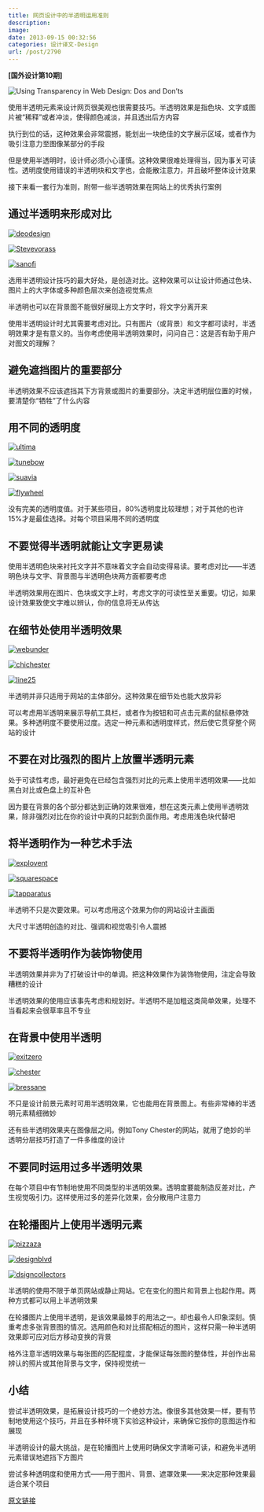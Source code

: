 ```yaml
---
title: 网页设计中的半透明运用准则
description: 
image: 
date: 2013-09-15 00:32:56
categories: 设计译文-Design
url: /post/2790
---
```


**[国外设计第10期]**

![Using Transparency in Web Design: Dos and Don’ts](http://codropspz.tympanus.netdna-cdn.com/codrops/wp-content/uploads/2012/11/UsingTransparencyinWebDesignDosandDonts.jpg "Using Transparency in Web Design: Dos and Don’ts")

使用半透明元素来设计网页很美观也很需要技巧。半透明效果是指色块、文字或图片被“稀释”或者冲淡，使得颜色减淡，并且透出后方内容

执行到位的话，这种效果会非常震撼，能划出一块绝佳的文字展示区域，或者作为吸引注意力至图像某部分的手段

但是使用半透明时，设计师必须小心谨慎。这种效果很难处理得当，因为事关可读性。透明度使用错误的半透明块和文字也，会能散注意力，并且破坏整体设计效果

接下来看一套行为准则，附带一些半透明效果在网站上的优秀执行案例

## 通过半透明来形成对比

[![](http://codropspz.tympanus.netdna-cdn.com/codrops/wp-content/uploads/2012/11/deodesign.jpg "deodesign")](http://www.decodesigninterior.com/)

[![](http://codropspz.tympanus.netdna-cdn.com/codrops/wp-content/uploads/2012/11/stevevorass.jpg "Stevevorass")](http://stevevorass.com/)

[![](http://codropspz.tympanus.netdna-cdn.com/codrops/wp-content/uploads/2012/11/sanofi.jpg "sanofi")](http://www.teamtype1.org/)

选用半透明设计技巧的最大好处，是创造对比。这种效果可以让设计师通过色块、图片上的大字体或多种颜色层次来创造视觉焦点

半透明也可以在背景图不能很好展现上方文字时，将文字分离开来

使用半透明设计时尤其需要考虑对比。只有图片（或背景）和文字都可读时，半透明效果才是有意义的。当你考虑使用半透明效果时，问问自己：这是否有助于用户对图文的理解？

## 避免遮挡图片的重要部分

半透明效果不应该遮挡其下方背景或图片的重要部分。决定半透明层位置的时候，要清楚你“牺牲”了什么内容

## 用不同的透明度

[![](http://codropspz.tympanus.netdna-cdn.com/codrops/wp-content/uploads/2012/11/ultima.jpg "ultima")](http://www.ultimavez.com/)

[![](http://codropspz.tympanus.netdna-cdn.com/codrops/wp-content/uploads/2012/11/tunebow.jpg "tunebow")](http://tunebow.com/)

[![](http://codropspz.tympanus.netdna-cdn.com/codrops/wp-content/uploads/2012/11/suavia.jpg "suavia")](http://www.suavia.it/)

[![](http://codropspz.tympanus.netdna-cdn.com/codrops/wp-content/uploads/2012/11/flywheel.jpg "flywheel")](http://getflywheel.com/)

没有完美的透明度值。对于某些项目，80%透明度比较理想；对于其他的也许15%才是最佳选择。对每个项目采用不同的透明度

## 不要觉得半透明就能让文字更易读

使用半透明色块来衬托文字并不意味着文字会自动变得易读。要考虑对比——半透明色块与文字、背景图与半透明色块两方面都要考虑

半透明效果用在图片、色块或文字上时，考虑文字的可读性至关重要。切记，如果设计效果致使文字难以辨认，你的信息将无从传达

## 在细节处使用半透明效果

[![](http://codropspz.tympanus.netdna-cdn.com/codrops/wp-content/uploads/2012/11/webunder.jpg "webunder")](http://webunder.com.au/)

[![](http://codropspz.tympanus.netdna-cdn.com/codrops/wp-content/uploads/2012/11/chichester.jpg "chichester")](http://www.chichesterpahire.com/)

[![](http://codropspz.tympanus.netdna-cdn.com/codrops/wp-content/uploads/2012/11/line25.jpg "line25")](http://line25.com/)

半透明并非只适用于网站的主体部分。这种效果在细节处也能大放异彩

可以考虑用半透明来展示导航工具栏，或者作为按钮和可点击元素的鼠标悬停效果。多种透明度不要使用过度。选定一种元素和透明度样式，然后使它贯穿整个网站的设计

## 不要在对比强烈的图片上放置半透明元素

处于可读性考虑，最好避免在已经包含强烈对比的元素上使用半透明效果——比如黑白对比或色盘上的互补色

因为要在背景的各个部分都达到正确的效果很难，想在这类元素上使用半透明效果，除非强烈对比在你的设计中真的只起到负面作用。考虑用浅色块代替吧

## 将半透明作为一种艺术手法

[![](http://codropspz.tympanus.netdna-cdn.com/codrops/wp-content/uploads/2012/11/explovent.jpg "explovent")](http://www.explovent.com/)

[![](http://codropspz.tympanus.netdna-cdn.com/codrops/wp-content/uploads/2012/11/squarespace.jpg "squarespace")](http://blog.squarespace.com/)

[![](http://codropspz.tympanus.netdna-cdn.com/codrops/wp-content/uploads/2012/11/tapparatus.jpg "tapparatus")](http://www.tapparatus.com/isaidwhat/)

半透明不只是次要效果。可以考虑用这个效果为你的网站设计主画面

大尺寸半透明创造的对比、强调和视觉吸引令人震撼

## 不要将半透明作为装饰物使用

半透明效果并非为了打破设计中的单调。把这种效果作为装饰物使用，注定会导致糟糕的设计

半透明效果的使用应该事先考虑和规划好。半透明不是加粗这类简单效果，处理不当看起来会很草率且不专业

## 在背景中使用半透明

[![](http://codropspz.tympanus.netdna-cdn.com/codrops/wp-content/uploads/2012/11/exitzero.jpg "exitzero")](http://www.exitzeroproject.org/)

[![](http://codropspz.tympanus.netdna-cdn.com/codrops/wp-content/uploads/2012/11/chester.jpg "chester")](http://tonychester.com/)

[![](http://codropspz.tympanus.netdna-cdn.com/codrops/wp-content/uploads/2012/11/bressane.jpg "bressane")](http://www.bressane.com/blog/ensaio-sensual-com-rayanne-morais/)

不只是设计前景元素时可用半透明效果，它也能用在背景图上。有些非常棒的半透明元素精细微妙

还有些半透明效果夹在图像层之间。例如Tony Chester的网站，就用了绝妙的半透明分层技巧打造了一件多维度的设计

## 不要同时运用过多半透明效果

在每个项目中有节制地使用不同类型的半透明效果。透明度要能制造反差对比，产生视觉吸引力。这样使用过多的差异化效果，会分散用户注意力

## 在轮播图片上使用半透明元素

[![](http://codropspz.tympanus.netdna-cdn.com/codrops/wp-content/uploads/2012/11/pizzaza.jpg "pizzaza")](http://www.pizzaza.ca/restaurant/bar_a_vin.php)

[![](http://codropspz.tympanus.netdna-cdn.com/codrops/wp-content/uploads/2012/11/designblvd.jpg "designblvd")](http://www.designblvd.nl/)

[![](http://codropspz.tympanus.netdna-cdn.com/codrops/wp-content/uploads/2012/11/dsigncollectors.jpg "dsigncollectors")](http://www.designcollectors.com/)

半透明的使用不限于单页网站或静止网站。它在变化的图片和背景上也起作用。两种方式都可以用上半透明效果

在轮播图片上使用半透明，是该效果最棘手的用法之一。却也最令人印象深刻。慎重考虑多张背景图的情况。选用颜色和对比搭配相近的图片，这样只需一种半透明效果即可应对后方移动变换的背景

格外注意半透明效果与每张图的匹配程度，才能保证每张图的整体性，并创作出易辨认的照片或其他背景与文字，保持视觉统一

## 小结

尝试半透明效果，是拓展设计技巧的一个绝妙方法。像很多其他效果一样，要有节制地使用这个技巧，并且在多种环境下实验这种设计，来确保它按你的意图运作和展现

半透明设计的最大挑战，是在轮播图片上使用时确保文字清晰可读，和避免半透明元素错误地遮挡下方图片

尝试多种透明度和使用方式——用于图片、背景、遮罩效果——来决定那种效果最适合某个项目

[原文链接](http://tympanus.net/codrops/2012/11/26/using-transparency-in-web-design-dos-and-donts/)